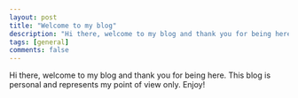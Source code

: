 ```yaml
---
layout: post
title: "Welcome to my blog"
description: "Hi there, welcome to my blog and thank you for being here."
tags: [general]
comments: false
---
```


Hi there, welcome to my blog and thank you for being here. This blog is personal and represents my point of view only. Enjoy!
